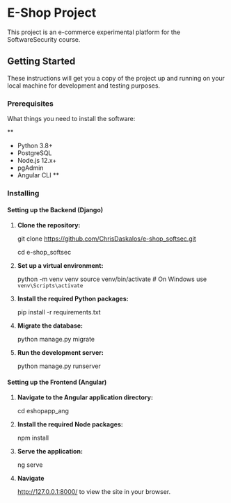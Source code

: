 # E-Shop Project

This project is an e-commerce experimental platform for the SoftwareSecurity course.

## Getting Started

These instructions will get you a copy of the project up and running on your local machine for development and testing purposes.

### Prerequisites

What things you need to install the software:

**
- Python 3.8+
- PostgreSQL
- Node.js 12.x+
- pgAdmin
- Angular CLI
**

### Installing

#### Setting up the Backend (Django)

1. **Clone the repository:**

   git clone https://github.com/ChrisDaskalos/e-shop_softsec.git

   cd e-shop_softsec

2. **Set up a virtual environment:**

    python -m venv venv
    source venv/bin/activate  # On Windows use `venv\Scripts\activate`

3. **Install the required Python packages:**
   
    pip install -r requirements.txt

4. **Migrate the database:**

    python manage.py migrate

5. **Run the development server:**
   
   python manage.py runserver

#### Setting up the Frontend (Angular)

1. **Navigate to the Angular application directory:**
   
    cd eshopapp_ang

3. **Install the required Node packages:**
   
    npm install

5. **Serve the application:**
   
    ng serve

7. **Navigate**
   
     http://127.0.0.1:8000/ to view the site in your browser.

